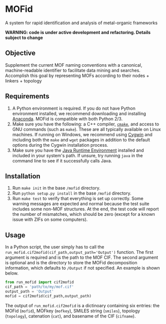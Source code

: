 # MOFid
A system for rapid identification and analysis of metal-organic frameworks

**WARNING: code is under active development and refactoring. Details subject to change**

## Objective
Supplement the current MOF naming conventions with a canonical, machine-readable identifier to facilitate data mining and searches. Accomplish this goal by representing MOFs according to their nodes + linkers + topology

## Requirements
1. A Python environment is required. If you do not have Python environment installed, we recommend downloading and installing [Anaconda](https://www.anaconda.com/distribution/#download-section). MOFid is compatible with both Python 2/3.
2. Make sure you have the following: a C++ compiler, [`cmake`](https://cmake.org/), and access to GNU commands (such as `make`). These are all typically available on Linux machines. If running on Windows, we recommend using [Cygwin](https://www.cygwin.com/) and including both the `make` and `wget` packages in addition to the default options during the Cygwin installation process.
3. Make sure you have the [Java Runtime Environment](https://www.java.com/en/download/) installed and included in your system's path. If unsure, try running `java` in the command line to see if it successfully calls Java.

## Installation
1. Run `make init` in the base `/mofid` directory.
2. Run `python setup.py install` in the base `/mofid` directory.
3. Run `make test` to verify that everything is set up correctly. Some warning messages are expected and normal because the test suite includes some non-MOF structures. At the end, the test code will report the number of mismatches, which should be zero (except for a known issue with ZIFs on some computers).

## Usage
In a Python script, the user simply has to call the `run_mofid.cif2mofid(cif_path,output_path='Output')` function. The first argument is required and is the path to the MOF CIF. The second argument is optional and is the directory to store the MOFid decomposition information, which defaults to `/Output` if not specified. An example is shown below.
```python
from run_mofid import cif2mofid
cif_path = 'path/to/my/mof.cif'
output_path = 'Output'
mofid = cif2mofid(cif_path,output_path)
```
The output of `run_mofid.cif2mofid` is a dictinoary containing six entries: the MOFid (`mofid`), MOFkey (`mofkey`), SMILES string (`smiles`), topology (`topology`), catenation (`cat`), and basename of the CIF (`cifname`).